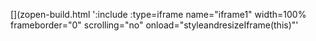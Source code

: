 <!-- Generated by /cicd/docupdate.sh -->
[](zopen-build.html ':include :type=iframe name="iframe1" width=100% frameborder="0" scrolling="no" onload="styleandresizeIframe(this)"'
